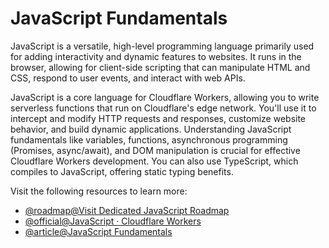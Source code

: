 # JavaScript Fundamentals

JavaScript is a versatile, high-level programming language primarily used for adding interactivity and dynamic features to websites. It runs in the browser, allowing for client-side scripting that can manipulate HTML and CSS, respond to user events, and interact with web APIs.

JavaScript is a core language for Cloudflare Workers, allowing you to write serverless functions that run on Cloudflare's edge network. You'll use it to intercept and modify HTTP requests and responses, customize website behavior, and build dynamic applications. Understanding JavaScript fundamentals like variables, functions, asynchronous programming (Promises, async/await), and DOM manipulation is crucial for effective Cloudflare Workers development. You can also use TypeScript, which compiles to JavaScript, offering static typing benefits.

Visit the following resources to learn more:

- [@roadmap@Visit Dedicated JavaScript Roadmap](https://roadmap.sh/javascript)
- [@official@JavaScript · Cloudflare Workers](https://developers.cloudflare.com/workers/languages/javascript/)
- [@article@JavaScript Fundamentals](https://developer.mozilla.org/en-US/curriculum/core/javascript-fundamentals/)